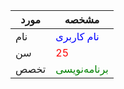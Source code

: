 | مورد           | مشخصه     |
| --------------- | ---------- |
| نام            | <span style="color: blue;">نام کاربری</span> |
| سن             | <span style="color: red;">25</span>              |
| تخصص          | <span style="color: green;">برنامه‌نویسی</span>    |

